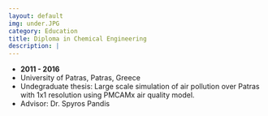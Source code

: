 ```yaml
---
layout: default
img: under.JPG
category: Education
title: Diploma in Chemical Engineering
description: |
---
```


* __2011 - 2016__
* University of Patras, Patras, Greece
* Undegraduate thesis: Large scale simulation of air pollution over Patras with 1x1 resolution using PMCAMx air quality model.
* Advisor: Dr. Spyros Pandis

